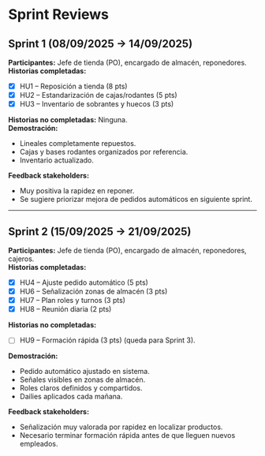 # Sprint Reviews

## Sprint 1 (08/09/2025 → 14/09/2025)
**Participantes:** Jefe de tienda (PO), encargado de almacén, reponedores.  
**Historias completadas:**

- [x] HU1 – Reposición a tienda (8 pts)
- [x] HU2 – Estandarización de cajas/rodantes (5 pts)
- [x] HU3 – Inventario de sobrantes y huecos (3 pts)

**Historias no completadas:** Ninguna.  
**Demostración:** 
- Lineales completamente repuestos.  
- Cajas y bases rodantes organizados por referencia.  
- Inventario actualizado.  

**Feedback stakeholders:**  
- Muy positiva la rapidez en reponer.  
- Se sugiere priorizar mejora de pedidos automáticos en siguiente sprint.  

---

## Sprint 2 (15/09/2025 → 21/09/2025)
**Participantes:** Jefe de tienda (PO), encargado de almacén, reponedores, cajeros.  
**Historias completadas:**
- [x] HU4 – Ajuste pedido automático (5 pts)  
- [x] HU6 – Señalización zonas de almacén (3 pts)  
- [x] HU7 – Plan roles y turnos (3 pts)  
- [x] HU8 – Reunión diaria (2 pts)  

**Historias no completadas:**  
- [ ] HU9 – Formación rápida (3 pts) (queda para Sprint 3).  

**Demostración:**  
- Pedido automático ajustado en sistema.  
- Señales visibles en zonas de almacén.  
- Roles claros definidos y compartidos.  
- Dailies aplicados cada mañana.  

**Feedback stakeholders:**  
- Señalización muy valorada por rapidez en localizar productos.  
- Necesario terminar formación rápida antes de que lleguen nuevos empleados.  
